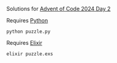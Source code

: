 Solutions for [Advent of Code 2024 Day 2](https://adventofcode.com/2024/day/2)

Requires [Python](https://www.python.org/downloads/)

```
python puzzle.py
```

Requires [Elixir](https://elixir-lang.org/install.html)

```
elixir puzzle.exs
```